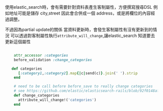 使用elastic_search時，會有需要針對資料表產生客制屬性，方便撰寫搜尋DSL
例如地址可能是儲存 city,street 因此會合併成一個 address，或是將欄位的內容經過調整。


不過因為partial update的關係 當資料更新時，會發生客制屬性有沒有更新到的情況
可以透過對客制屬性執行`attribute_will_change`,讓elastic_search 知道要去更新這個屬性


```rb
    
    attr_accessor :categories
    before_validation :change_categories

   def categories
      [:category1,:category2].map{|c|send(c)}.join(' ').strip
    end

    # need to be call before before_save to really change categories
    # see https://github.com/elastic/elasticsearch-rails/blob/92f0148af8849dac154ee41bd1c3dd868b421b86/elasticsearch-model/lib/elasticsearch/model/indexing.rb#L313
    def change_categories
      attribute_will_change!('categories')
    end
```
